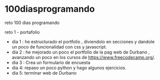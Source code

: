 # 100diasprogramando

reto 100 dias programando

reto 1 - portafolio 



- dia 1 : he estructurado el portfolio , diviendolo en secciones y dandole un poco de funcionalidad con css y javascript.
- dia 2 : he mejorado un poco el portfolio de la pag web de Durbano , avanzando un poco en los cursos de https://www.freecodecamp.org/.
- dia 3 : Crea un formulario de encuesta
- dia 4: repaso un poco python y hago algunos ejercicios.
- dia 5: terminar web de Durbano
